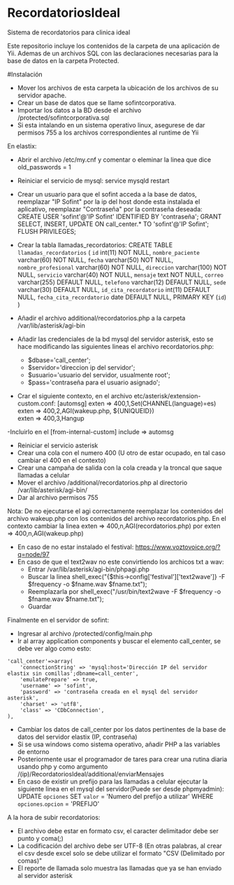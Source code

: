 # RecordatoriosIdeal
Sistema de recordatorios para clinica ideal 

Este repositorio incluye los contenidos de la carpeta de una aplicación de Yii.
Ademas de un archivos SQL con las declaraciones necesarias para la base de datos en la carpeta Protected.

#Instalación

- Mover los archivos de esta carpeta la ubicación de los archivos de su servidor apache.
- Crear un base de datos que se llame sofintcorporativa.
- Importar los datos a la BD desde el archivo /protected/sofintcorporativa.sql
- Si esta intalando en un sistema operativo linux, asegurese de dar permisos 755 a los archivos correspondientes al runtime de Yii 

En elastix:
- Abrir el archivo /etc/my.cnf y comentar o eleminar la linea que dice old_passwords = 1
- Reiniciar el servicio de mysql: service mysqld restart
- Crear un usuario para que el sofint acceda a la base de datos, reemplazar "IP Sofint" por la ip del host donde esta instalada el aplicativo, reemplazar "Contraseña" por la contraseña deseada: 
CREATE USER 'sofint'@'IP Sofint' IDENTIFIED BY 'contraseña';
GRANT SELECT, INSERT, UPDATE ON call_center.* TO 'sofint'@'IP Sofint';
FLUSH PRIVILEGES;

- Crear la tabla llamadas_recordatorios: 
 CREATE TABLE `llamadas_recordatorios` (
  `id` int(11) NOT NULL,
  `nombre_paciente` varchar(60) NOT NULL,
  `fecha` varchar(50) NOT NULL,
  `nombre_profesional` varchar(60) NOT NULL,
  `direccion` varchar(100) NOT NULL,
  `servicio` varchar(40) NOT NULL,
  `mensaje` text NOT NULL,
  `correo` varchar(255) DEFAULT NULL,
  `telefono` varchar(12) DEFAULT NULL,
  `sede` varchar(30) DEFAULT NULL,
  `id_cita_recordatorio` int(11) DEFAULT NULL,
  `fecha_cita_recordatorio` date DEFAULT NULL,
  PRIMARY KEY (`id`)
)

- Añadir el archivo additional/recordatorios.php a la carpeta /var/lib/asterisk/agi-bin 
- Añadir las credenciales de la bd mysql del servidor asterisk, esto se hace modificando las siguientes lineas el archivo recordatorios.php:
	- $dbase='call_center';
	- $servidor='direccion ip del servidor';
	- $usuario='usuario del servidor, usualmente root';
	- $pass='contraseña para el usuario asignado';
	
- Crar el siguiente contexto, en el archivo etc/asterisk/extension-custom.conf: 
[automsg] 
exten => 400,1,Set(CHANNEL(language)=es) 
exten => 400,2,AGI(wakeup.php, ${UNIQUEID})  
exten => 400,3,Hangup 

-Incluirlo en el [from-internal-custom] 
include => automsg

- Reiniciar el servicio asterisk
- Crear una cola con el numero 400 (U otro de estar ocupado, en tal caso cambiar el 400 en el contexto)
- Crear una campaña de salida con la cola creada y la troncal que saque llamadas a celular
- Mover el archivo /additional/recordatorios.php al directorio /var/lib/asterisk/agi-bin/
- Dar al archivo permisos 755

Nota: De no ejecutarse el agi correctamente reemplazar los contenidos del archivo wakeup.php con los contenidos del archivo recordatorios.php.
En el contexto cambiar la linea exten => 400,n,AGI(recordatorios.php) por exten => 400,n,AGI(wakeup.php)

- En caso de no estar instalado el festival: https://www.voztovoice.org/?q=node/97
- En caso de que el text2wav no este convirtiendo los archicos txt a wav: 
	* Entrar /var/lib/asterisk/agi-bin/phpagi.php
	* Buscar la linea shell_exec("{$this->config['festival']['text2wave']} -F $frequency -o $fname.wav $fname.txt");
	* Reemplazarla por shell_exec("/usr/bin/text2wave -F $frequency -o $fname.wav $fname.txt");
	* Guardar

Finalmente en el servidor de sofint:
- Ingresar al archivo /protected/config/main.php
- Ir al array application components y buscar el elemento call_center, se debe ver algo como esto:
	 
```	
'call_center'=>array(
	'connectionString' => 'mysql:host='Dirección IP del servidor elastix sin comillas';dbname=call_center',
	'emulatePrepare' => true,
	'username' => 'sofint',
	'password' => 'contraseña creada en el mysql del servidor asterisk',
	'charset' => 'utf8',
	'class' => 'CDbConnection',
),

```
- Cambiar los datos de call_center por los datos pertinentes de la base de datos del servidor elastix (IP, contraseña)
- Si se usa windows como sistema operativo, añadir PHP a las variables de entorno
- Posteriormente usar el programador de tares para crear una rutina diaria usando php y como argumento /(ip)/RecordatoriosIdeal/additional/enviarMensajes
- En caso de existir un prefijo para las llamadas a celular ejecutar la siguiente linea en el mysql del servidor(Puede ser desde phpmyadmin): UPDATE `opciones` SET `valor` = 'Numero del prefijo a utilizar' WHERE `opciones`.`opcion` = 'PREFIJO'

A la hora de subir recordatorios:
- El archivo debe estar en formato csv, el caracter delimitador debe ser punto y coma(;)
- La codificación del archivo debe ser UTF-8 (En otras palabras, al crear el csv desde excel solo se debe utilizar el formato "CSV (Delimitado por comas)"
- El reporte de llamada solo muestra las llamadas que ya se han enviado al servidor asterisk 
